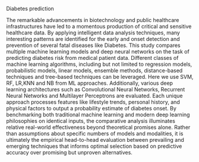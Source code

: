 Diabetes prediction

The remarkable advancements in biotechnology and public healthcare infrastructures have led to a momentous production of critical and sensitive healthcare data. By applying intelligent data analysis techniques, many interesting patterns are identified for the early and onset detection and prevention of several fatal diseases like Diabetes.
This study compares multiple machine learning models and deep neural networks on the task of predicting diabetes risk from medical patient data. Different classes of machine learning algorithms, including but not limited to regression models, probabilistic models, linear models, ensemble methods, distance-based techniques and tree-based techniques can be leveraged. Here we use SVM, RF, LR,KNN and NB from ML approaches. Additionally, various deep learning architectures such as Convolutional Neural Networks, Recurrent Neural Networks and Multilayer Perceptrons are evaluated. Each unique approach processes features like lifestyle trends, personal history, and physical factors to output a probability estimate of diabetes onset. By benchmarking both traditional machine learning and modern deep learning philosophies on identical inputs, the comparative analysis illuminates relative real-world effectiveness beyond theoretical promises alone. Rather than assumptions about specific numbers of models and modalities, it is ultimately the empirical head-to-head evaluation between prevailing and emerging techniques that informs optimal selection based on predictive accuracy over promising but unproven alternatives.

